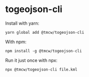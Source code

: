 # togeojson-cli

Install with yarn:

    yarn global add @tmcw/togeojson-cli

With npm:

    npm install -g @tmcw/togeojson-cli

Run it just once with npx:

    npx @tmcw/togeojson-cli file.kml

